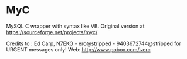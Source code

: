 # MyC
MySQL C wrapper with syntax like VB. Original version at https://sourceforge.net/projects/myc/

Credits to :
Ed Carp, N7EKG - erc@stripped - 9403672744@stripped for URGENT
messages only!
Web: http://www.pobox.com/~erc


